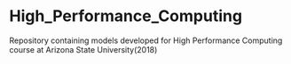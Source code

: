 # High_Performance_Computing

Repository containing models developed for High Performance Computing course at Arizona State University(2018)
